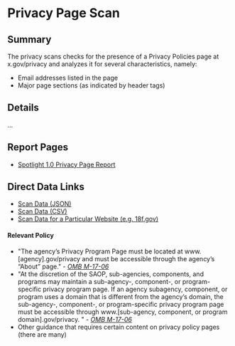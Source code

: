 
# Privacy Page Scan

## Summary

The privacy scans checks for the presence of a Privacy Policies page at x.gov/privacy and analyzes it for several characteristics, namely: 

* Email addresses listed in the page
* Major page sections (as indicated by header tags)



## Details 

... 

## Report Pages

* [Spotlight 1.0 Privacy Page Report](https://site-scanning.app.cloud.gov/privacy/)

## Direct Data Links

* [Scan Data (JSON)](https://site-scanning.app.cloud.gov/api/v1/scans/privacy/)
* [Scan Data (CSV)](https://site-scanning.app.cloud.gov/api/v1/scans/privacy/csv/)
* [Scan Data for a Particular Website (e.g. 18f.gov)](https://site-scanning.app.cloud.gov/api/v1/scans/privacy/18f.gov)

#### Relevant Policy

* "The agency’s Privacy Program Page must be located at www.[agency].gov/privacy and must be accessible through the agency’s “About” page." - _[OMB M-17-06](https://www.whitehouse.gov/sites/whitehouse.gov/files/omb/memoranda/2017/m-17-06.pdf)_
* "At the discretion of the SAOP, sub-agencies, components, and programs may maintain a sub-agency-, component-, or program-specific privacy program page. If an agency subagency, component, or program uses a domain that is different from the agency’s domain, the sub-agency-, component-, or program-specific privacy program page must be accessible through www.[sub-agency, component, or program domain].gov/privacy. " - _[OMB M-17-06](https://www.whitehouse.gov/sites/whitehouse.gov/files/omb/memoranda/2017/m-17-06.pdf)_
* Other guidance that requires certain content on privacy policy pages (there are many)

